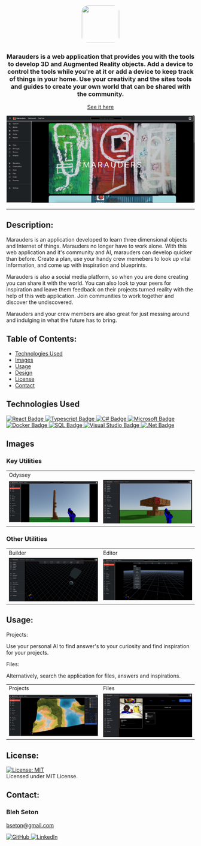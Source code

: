 <div id="header" align="center">
  <a target="_blank" rel="noopener noreferrer" href="https://"><img style="object-fit: cover; width: 100px; height: 100px; border-radius: 1rem;" src="https://i.imgur.com/20LpIohs.jpg"/></a>
  <h3>Marauders is a web application that provides you with the tools to develop 3D and Augmented Reality objects. Add a device to control the tools while you're at it or add a device to keep track of things in your home. Use your creativity and the sites tools and guides to create your own world that can be shared with the community.</h3>

   [See it here](https://marauders.vercel.app)

<img src="./ClientApp/src/images/marauders.png" style="border-radius: .2rem;"  alt="Marauders">

  ---
</div>

  ## Description:

  Marauders is an application developed to learn three dimensional objects and Internet of things. Marauders no longer have to work alone. With this web application and it's community and AI, marauders can develop quicker than before. Create a plan, use your handy crew memebers to look up vital information, and come up with inspiration and blueprints.

  Marauders is also a social media platform, so when you are done creating you can share it with the world. You can also look to your peers for inspiration and leave them feedback on their projects turned reality with the help of this web application.  Join communities to work together and discover the undiscovered.

  Marauders and your crew members are also great for just messing around and indulging in what the future has to bring.

## Table of Contents:

  * [Technologies Used](#technologies-used)
  * [Images](#images)
  * [Usage](#usage)
  * [Design](#design)
  * [License](#license)
  * [Contact](#contact)

## Technologies Used

 <a target="_blank" rel="noopener noreferrer" href="https://react.dev/">
    <img src="https://img.shields.io/badge/react-%2320232a.svg?style=for-the-badge&logo=react&logoColor=%2361DAFB" alt="React Badge" style="max-width: 100%;">
 </a>
 <a target="_blank" rel="noopener noreferrer" href="https://typescriptlang.org/">
    <img src="https://img.shields.io/badge/typescript-%2320232a.svg?style=for-the-badge&logo=typescript&logoColor=white" alt="Typescript Badge" style="max-width: 100%;">
 </a>
 <a target="_blank" rel="noopener noreferrer" href="https://learn.microsoft.com/en-us/dotnet/csharp/">
    <img src="https://img.shields.io/badge/c%23-%23239120.svg?style=for-the-badge&logo=c-sharp&logoColor=white" alt="C# Badge" style="max-width: 100%;">
 </a>
 <a target="_blank" rel="noopener noreferrer" href="https://learn.microsoft.com/">
    <img src="https://img.shields.io/badge/Microsoft-0078D4?style=for-the-badge&logo=microsoft&logoColor=white" alt="Microsoft Badge" style="max-width: 100%;">
 </a>
 <a target="_blank" rel="noopener noreferrer" href="https://www.docker.com/">
    <img src="https://img.shields.io/badge/docker-%2307405e.svg?style=for-the-badge&logo=docker&logoColor=white" alt="Docker Badge" style="max-width: 100%;">
 </a>
 <a target="_blank" rel="noopener noreferrer" href="https://www.mysql.com/">
    <img src="https://img.shields.io/badge/sql-%2307405e.svg?style=for-the-badge&logo=sql&logoColor=white" alt="SQL Badge" style="max-width: 100%;">
 </a>
 <a target="_blank" rel="noopener noreferrer" href="https://www.visualstudio.com/">
    <img src="https://img.shields.io/badge/Visual%20Studio-5C2D91.svg?style=for-the-badge&logo=visual-studio&logoColor=white" alt="Visual Studio Badge" style="max-width: 100%;">
 </a>
 <a target="_blank" rel="noopener noreferrer" href="https://dotnet.microsoft.com/en-us//">
    <img src="https://img.shields.io/badge/.NET-5C2D91?style=for-the-badge&logo=.net&logoColor=white" alt=".Net Badge" style="max-width: 100%;">
 </a>

## Images

### Key Utilities

<div align="center">
   <table>
   <tr>
      <td>Odyssey</td>

   </tr>
   <tr>
      <td style="width: 50%;"><img src="./ClientApp/src/images/odyssey.png" alt="Odyssey"></td>
      <td style="width: 50%;"><img src="./ClientApp/src/images/odysseypage.png" alt="CapCom"></td>
   </tr>
   </table>
</div>

### Other Utilities

<div align="center">
   <table>
   <tr>
      <td>Builder</td>
      <td>Editor</td>
   </tr>
   <tr>
      <td style="width: 50%;"><img src="./ClientApp/src/images/editorpage.png"  alt="Builder"></td>
      <td style="width: 50%;"><img src="./ClientApp/src/images/editor.png" alt="Editor"></td>
   </tr>
   </table>
</div>

## Usage:

Projects: 

Use your personal AI to find answer's to your curiosity and find inspiration for your projects.

Files:

Alternatively, search the application for files, answers and inspirations.

<div align="center">
   <table>
   <tr>
      <td>Projects</td>
      <td>Files</td>
   </tr>
   <tr>
      <td style="width: 50%;"><img src="./ClientApp/src/images/builder.png"  alt="Marauders create project"></td>
      <td style="width: 50%;"><img src="./ClientApp/src/images/gltfstab.png"  alt="Marauders create file"></td>
   </tr>
   </table>
</div>

## License: 

  [![License: MIT](https://img.shields.io/badge/License-MIT-yellow.svg)](https://opensource.org/licenses/MIT)  
  Licensed under MIT License.

## Contact:

### Bleh Seton

bseton@gmail.com

<a target="_blank" rel="noopener noreferrer" href="https://github.com/blehjo">
    <img src="https://img.shields.io/badge/GitHub-100000?style=for-the-badge&logo=github&logoColor=white" alt="GitHub" style="max-width: 100%;">
</a>
<a target="_blank" rel="noopener noreferrer" href="https://www.linkedin.com/in/bleh-s/">
    <img src="https://img.shields.io/badge/LinkedIn-0077B5?style=for-the-badge&logo=linkedin&logoColor=white" alt="LinkedIn" style="max-width: 100%;">
</a>

